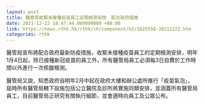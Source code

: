 ```yaml
---
layout: post
title: 醫管局收緊未接種疫苗員工定期檢測安排　配合政府措施
date: 2021-12-22 18:47:44.000000000 +08:00
link: https://news.rthk.hk/rthk/ch/component/k2/1625558-20211222.htm
categories: rthk
---
```


醫管局宣布將配合政府最新防疫措施，收緊未接種疫苗員工的定期檢測安排，明年1月4日起，除已接種新冠疫苗的員工外，所有醫管局員工必須每3日自費於工作時間以外進行一次核酸檢測。

醫管局又說，知悉政府自明年2月中起在政府大樓和辦公處所推行「疫苗氣泡」，屆時所有醫管局轄下設施包括公立醫院及診所將實施同類安排，並涵蓋所有醫管局員工，目前醫管局正研究有關執行細節，並會適時向員工及公眾公布。
